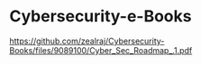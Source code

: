 # Cybersecurity-e-Books

https://github.com/zealraj/Cybersecurity-Books/files/9089100/Cyber_Sec_Roadmap_.1.pdf
